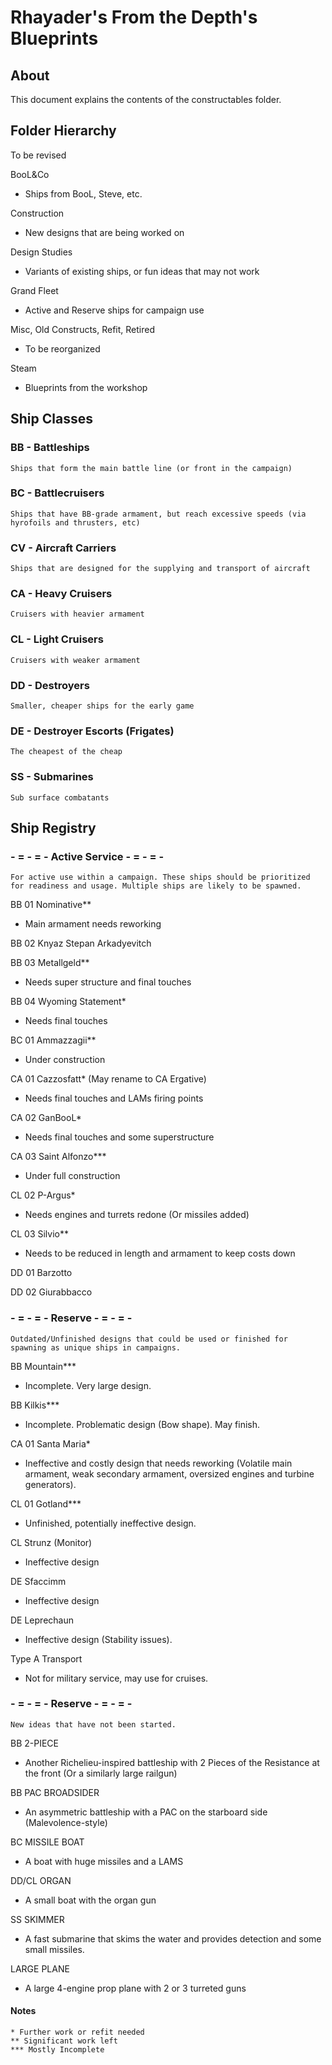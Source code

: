 # Rhayader's From the Depth's Blueprints

## About

This document explains the contents of the constructables folder.

## Folder Hierarchy

To be revised

BooL&Co
- Ships from BooL, Steve, etc.

Construction
- New designs that are being worked on

Design Studies
- Variants of existing ships, or fun ideas that may not work

Grand Fleet
- Active and Reserve ships for campaign use

Misc, Old Constructs, Refit, Retired
- To be reorganized

Steam
- Blueprints from the workshop


## Ship Classes

### BB - Battleships
    Ships that form the main battle line (or front in the campaign)

### BC - Battlecruisers
    Ships that have BB-grade armament, but reach excessive speeds (via hyrofoils and thrusters, etc)

### CV - Aircraft Carriers
    Ships that are designed for the supplying and transport of aircraft

### CA - Heavy Cruisers
    Cruisers with heavier armament

### CL - Light Cruisers
    Cruisers with weaker armament

### DD - Destroyers
    Smaller, cheaper ships for the early game

### DE - Destroyer Escorts (Frigates)
    The cheapest of the cheap

### SS - Submarines
    Sub surface combatants

## Ship Registry

### - = - = - Active Service - = - = -

    For active use within a campaign. These ships should be prioritized for readiness and usage. Multiple ships are likely to be spawned.


BB 01 Nominative**
- Main armament needs reworking

BB 02 Knyaz Stepan Arkadyevitch

BB 03 Metallgeld**
- Needs super structure and final touches

BB 04 Wyoming Statement*
- Needs final touches


BC 01 Ammazzagii**
- Under construction


CA 01 Cazzosfatt* (May rename to CA Ergative)
- Needs final touches and LAMs firing points

CA 02 GanBooL*
- Needs final touches and some superstructure

CA 03 Saint Alfonzo***
- Under full construction


CL 02 P-Argus*
- Needs engines and turrets redone (Or missiles added)

CL 03 Silvio**
- Needs to be reduced in length and armament to keep costs down


DD 01 Barzotto

DD 02 Giurabbacco


### - = - = - Reserve - = - = -

    Outdated/Unfinished designs that could be used or finished for spawning as unique ships in campaigns.

BB Mountain***
- Incomplete. Very large design.

BB Kilkis***
- Incomplete. Problematic design (Bow shape). May finish.

CA 01 Santa Maria*
- Ineffective and costly design that needs reworking (Volatile main armament, weak secondary armament, oversized engines and turbine generators).

CL 01 Gotland***
- Unfinished, potentially ineffective design.

CL Strunz (Monitor)
- Ineffective design

DE Sfaccimm
- Ineffective design

DE Leprechaun
- Ineffective design (Stability issues).

Type A Transport
- Not for military service, may use for cruises.


### - = - = - Reserve - = - = -

    New ideas that have not been started.

BB 2-PIECE
- Another Richelieu-inspired battleship with 2 Pieces of the Resistance at the front (Or a similarly large railgun)

BB PAC BROADSIDER
- An asymmetric battleship with a PAC on the starboard side (Malevolence-style)

BC MISSILE BOAT 
- A boat with huge missiles and a LAMS

DD/CL ORGAN
- A small boat with the organ gun

SS SKIMMER
- A fast submarine that skims the water and provides detection and some small missiles.

LARGE PLANE
- A large 4-engine prop plane with 2 or 3 turreted guns

#### Notes
    * Further work or refit needed
    ** Significant work left 
    *** Mostly Incomplete


